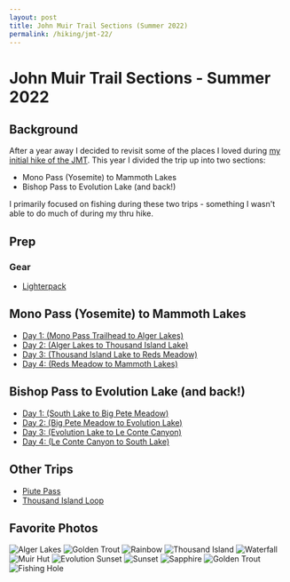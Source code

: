 ```yaml
---
layout: post
title: John Muir Trail Sections (Summer 2022)
permalink: /hiking/jmt-22/
---
```


# John Muir Trail Sections - Summer 2022

## Background

After a year away I decided to revisit some of the places I loved during [my initial hike of the JMT]((/hiking/jmt-20/)). This year I divided the trip up into two sections:
- Mono Pass (Yosemite) to Mammoth Lakes
- Bishop Pass to Evolution Lake (and back!)

I primarily focused on fishing during these two trips - something I wasn't able to do much of during my thru hike.

## Prep
### Gear
- [Lighterpack](https://lighterpack.com/r/i0cune)

## Mono Pass (Yosemite) to Mammoth Lakes
- [Day 1: (Mono Pass Trailhead to Alger Lakes)](/hiking/jmt-22/part-1-day-1)
- [Day 2: (Alger Lakes to Thousand Island Lake)](/hiking/jmt-22/part-1-day-2)
- [Day 3: (Thousand Island Lake to Reds Meadow)](/hiking/jmt-22/part-1-day-3)
- [Day 4: (Reds Meadow to Mammoth Lakes)](/hiking/jmt-22/part-1-day-4)

## Bishop Pass to Evolution Lake (and back!)
- [Day 1: (South Lake to Big Pete Meadow)](/hiking/jmt-22/part-2-day-1)
- [Day 2: (Big Pete Meadow to Evolution Lake)](/hiking/jmt-22/part-2-day-2)
- [Day 3: (Evolution Lake to Le Conte Canyon)](/hiking/jmt-22/part-2-day-3)
- [Day 4: (Le Conte Canyon to South Lake)](/hiking/jmt-22/part-2-day-2)

## Other Trips
- [Piute Pass](/hiking/jmt-22/other/piute-pass)
- [Thousand Island Loop](/hiking/jmt-22/part-10)

## Favorite Photos

![Alger Lakes](/assets/jmt-2022/1/Alger-Lakes.jpeg)
![Golden Trout](/assets/jmt-2022/2/Golden-Trout.jpeg)
![Rainbow](/assets/jmt-2022/2/Rainbow.jpeg)
![Thousand Island](/assets/jmt-2022/3/Thousand-Island.jpeg)
![Waterfall](/assets/jmt-2022/5/Waterfall.jpeg)
![Muir Hut](/assets/jmt-2022/6/Muir-Hut.jpeg)
![Evolution Sunset](/assets/jmt-2022/6/Evolution-Sunset.jpeg)
![Sunset](/assets/jmt-2022/6/Sunset.jpeg)
![Sapphire](/assets/jmt-2022/7/Sapphire.jpeg)
![Golden Trout](/assets/jmt-2022/8/Golden-Trout.jpeg)
![Fishing Hole](/assets/jmt-2022/8/Fishing-Hole.jpeg)
